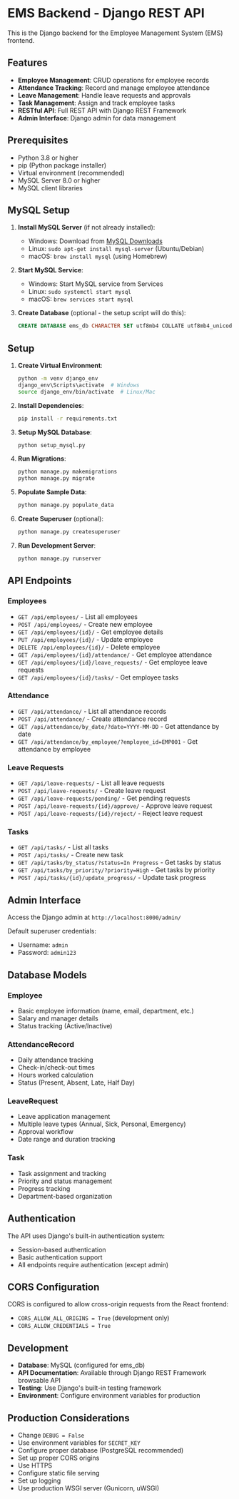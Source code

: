 # EMS Backend - Django REST API

This is the Django backend for the Employee Management System (EMS) frontend.

## Features

- **Employee Management**: CRUD operations for employee records
- **Attendance Tracking**: Record and manage employee attendance
- **Leave Management**: Handle leave requests and approvals
- **Task Management**: Assign and track employee tasks
- **RESTful API**: Full REST API with Django REST Framework
- **Admin Interface**: Django admin for data management

## Prerequisites

- Python 3.8 or higher
- pip (Python package installer)
- Virtual environment (recommended)
- MySQL Server 8.0 or higher
- MySQL client libraries

## MySQL Setup

1. **Install MySQL Server** (if not already installed):
   - Windows: Download from [MySQL Downloads](https://dev.mysql.com/downloads/mysql/)
   - Linux: `sudo apt-get install mysql-server` (Ubuntu/Debian)
   - macOS: `brew install mysql` (using Homebrew)

2. **Start MySQL Service**:
   - Windows: Start MySQL service from Services
   - Linux: `sudo systemctl start mysql`
   - macOS: `brew services start mysql`

3. **Create Database** (optional - the setup script will do this):
   ```sql
   CREATE DATABASE ems_db CHARACTER SET utf8mb4 COLLATE utf8mb4_unicode_ci;
   ```

## Setup

1. **Create Virtual Environment**:
   ```bash
   python -m venv django_env
   django_env\Scripts\activate  # Windows
   source django_env/bin/activate  # Linux/Mac
   ```

2. **Install Dependencies**:
   ```bash
   pip install -r requirements.txt
   ```

3. **Setup MySQL Database**:
   ```bash
   python setup_mysql.py
   ```

4. **Run Migrations**:
   ```bash
   python manage.py makemigrations
   python manage.py migrate
   ```

4. **Populate Sample Data**:
   ```bash
   python manage.py populate_data
   ```

5. **Create Superuser** (optional):
   ```bash
   python manage.py createsuperuser
   ```

6. **Run Development Server**:
   ```bash
   python manage.py runserver
   ```

## API Endpoints

### Employees
- `GET /api/employees/` - List all employees
- `POST /api/employees/` - Create new employee
- `GET /api/employees/{id}/` - Get employee details
- `PUT /api/employees/{id}/` - Update employee
- `DELETE /api/employees/{id}/` - Delete employee
- `GET /api/employees/{id}/attendance/` - Get employee attendance
- `GET /api/employees/{id}/leave_requests/` - Get employee leave requests
- `GET /api/employees/{id}/tasks/` - Get employee tasks

### Attendance
- `GET /api/attendance/` - List all attendance records
- `POST /api/attendance/` - Create attendance record
- `GET /api/attendance/by_date/?date=YYYY-MM-DD` - Get attendance by date
- `GET /api/attendance/by_employee/?employee_id=EMP001` - Get attendance by employee

### Leave Requests
- `GET /api/leave-requests/` - List all leave requests
- `POST /api/leave-requests/` - Create leave request
- `GET /api/leave-requests/pending/` - Get pending requests
- `POST /api/leave-requests/{id}/approve/` - Approve leave request
- `POST /api/leave-requests/{id}/reject/` - Reject leave request

### Tasks
- `GET /api/tasks/` - List all tasks
- `POST /api/tasks/` - Create new task
- `GET /api/tasks/by_status/?status=In Progress` - Get tasks by status
- `GET /api/tasks/by_priority/?priority=High` - Get tasks by priority
- `POST /api/tasks/{id}/update_progress/` - Update task progress

## Admin Interface

Access the Django admin at `http://localhost:8000/admin/`

Default superuser credentials:
- Username: `admin`
- Password: `admin123`

## Database Models

### Employee
- Basic employee information (name, email, department, etc.)
- Salary and manager details
- Status tracking (Active/Inactive)

### AttendanceRecord
- Daily attendance tracking
- Check-in/check-out times
- Hours worked calculation
- Status (Present, Absent, Late, Half Day)

### LeaveRequest
- Leave application management
- Multiple leave types (Annual, Sick, Personal, Emergency)
- Approval workflow
- Date range and duration tracking

### Task
- Task assignment and tracking
- Priority and status management
- Progress tracking
- Department-based organization

## Authentication

The API uses Django's built-in authentication system:
- Session-based authentication
- Basic authentication support
- All endpoints require authentication (except admin)

## CORS Configuration

CORS is configured to allow cross-origin requests from the React frontend:
- `CORS_ALLOW_ALL_ORIGINS = True` (development only)
- `CORS_ALLOW_CREDENTIALS = True`

## Development

- **Database**: MySQL (configured for ems_db)
- **API Documentation**: Available through Django REST Framework browsable API
- **Testing**: Use Django's built-in testing framework
- **Environment**: Configure environment variables for production

## Production Considerations

- Change `DEBUG = False`
- Use environment variables for `SECRET_KEY`
- Configure proper database (PostgreSQL recommended)
- Set up proper CORS origins
- Use HTTPS
- Configure static file serving
- Set up logging
- Use production WSGI server (Gunicorn, uWSGI)
